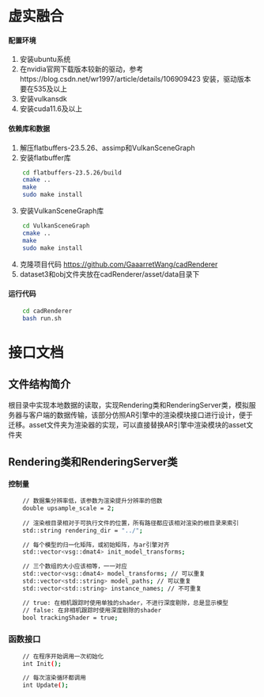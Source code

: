 # 虚实融合
#### 配置环境
1.  安装ubuntu系统
2.  在nvidia官网下载版本较新的驱动，参考https://blog.csdn.net/wr1997/article/details/106909423 安装，驱动版本要在535及以上
3.  安装vulkansdk
4.  安装cuda11.6及以上
#### 依赖库和数据
1.  解压flatbuffers-23.5.26、assimp和VulkanSceneGraph
2.  安装flatbuffer库
```bash  
    cd flatbuffers-23.5.26/build  
    cmake ..  
    make  
    sudo make install  
```
3.  安装VulkanSceneGraph库
```bash  
    cd VulkanSceneGraph
    cmake ..
    make
    sudo make install
```
4.  克隆项目代码 https://github.com/GaaarretWang/cadRenderer
5.  dataset3和obj文件夹放在cadRenderer/asset/data目录下

#### 运行代码
```bash  
    cd cadRenderer
    bash run.sh
```

# 接口文档
## 文件结构简介
根目录中实现本地数据的读取，实现Rendering类和RenderingServer类，模拟服务器与客户端的数据传输，该部分仿照AR引擎中的渲染模块接口进行设计，便于迁移。asset文件夹为渲染器的实现，可以直接替换AR引擎中渲染模块的asset文件夹
## Rendering类和RenderingServer类
#### 控制量
```bash  
    // 数据集分辨率低，该参数为渲染提升分辨率的倍数
    double upsample_scale = 2; 
    
    // 渲染根目录相对于可执行文件的位置，所有路径都应该相对渲染的根目录来索引
    std::string rendering_dir = "../"; 

    // 每个模型的归一化矩阵，或初始矩阵，与ar引擎对齐
    std::vector<vsg::dmat4> init_model_transforms; 

    // 三个数组的大小应该相等，一一对应
    std::vector<vsg::dmat4> model_transforms; // 可以重复
    std::vector<std::string> model_paths; // 可以重复
    std::vector<std::string> instance_names; // 不可重复

    // true: 在相机跟踪时使用单独的shader，不进行深度剔除，总是显示模型
    // false: 在非相机跟踪时使用深度剔除的shader
    bool trackingShader = true;
```
### 函数接口
```bash  
    // 在程序开始调用一次初始化
    int Init();

    // 每次渲染循环都调用
    int Update();
```



